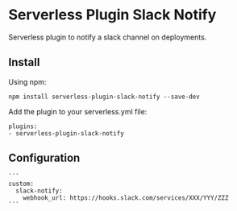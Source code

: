 # Serverless Plugin Slack Notify

Serverless plugin to notify a slack channel on deployments.

## Install

Using npm:

    npm install serverless-plugin-slack-notify --save-dev

Add the plugin to your serverless.yml file:

    plugins:
    - serverless-plugin-slack-notify

## Configuration

    ```
    custom:
      slack-notify:
        webhook_url: https://hooks.slack.com/services/XXX/YYY/ZZZ
    ```
